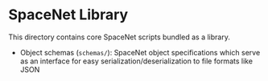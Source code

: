 # SpaceNet Library

This directory contains core SpaceNet scripts bundled as a library.

 * Object schemas (`schemas/`): SpaceNet object specifications which serve as an interface for easy serialization/deserialization to file formats like JSON
